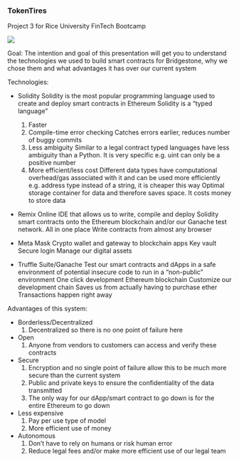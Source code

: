 ### **TokenTires**
Project 3 for Rice University FinTech Bootcamp

![](pngtree-cartoon-tire-design-icon-image_1322729.jpg)

Goal: The intention and goal of this presentation will get you to understand the technologies we used to build smart contracts for Bridgestone, why we chose them and what advantages it has over our current system

Technologies:
- Solidity
Solidity is the most popular programming language used to create and deploy smart contracts in Ethereum
Solidity is a “typed language”
    1. Faster
    2. Compile-time error checking
    Catches errors earlier, reduces number of buggy commits
    3. Less ambiguity
    Similar to a legal contract typed languages have less ambiguity than a Python. It is very specific e.g. uint can only be a positive number
    4. More efficient/less cost
    Different data types have computational overhead/gas associated with it and can be used more efficiently e.g. address type instead of a string, it is cheaper this way
    Optimal storage container for data and therefore saves space. It costs money to store data

- Remix
    Online IDE that allows us to write, compile and deploy Solidity smart contracts onto the Ethereum blockchain and/or our Ganache test network. All in one place
    Write contracts from almost any browser
- Meta Mask
    Crypto wallet and gateway to blockchain apps
    Key vault
    Secure login
    Manage our digital assets
- Truffle Suite/Ganache
    Test our smart contracts and dApps in a safe environment of potential insecure code to run in a “non-public” environment
    One click development Ethereum blockchain
    Customize our development chain
    Saves us from actually having to purchase ether
    Transactions happen right away


Advantages of this system:
- Borderless/Decentralized
    1. Decentralized so there is no one point of failure here
- Open
    1. Anyone from vendors to customers can access and verify these contracts
- Secure
    1. Encryption and no single point of failure allow this to be much more  secure than the current system
    2. Public and private keys to ensure the confidentiality of the data transmitted 
    3. The only way for our dApp/smart contract to go down is for the entire Ethereum to go down
- Less expensive
    1. Pay per use type of model 
    2. More efficient use of money
- Autonomous
    1. Don’t have to rely on humans or risk human error
    2. Reduce legal fees and/or make more efficient use of our legal team

